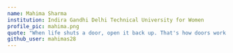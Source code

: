 ```yaml
---
name: Mahima Sharma
institution: Indira Gandhi Delhi Technical University for Women
profile_pic: mahima.png
quote: "When life shuts a door, open it back up. That's how doors work."
github_user: mahimas28
---
```

